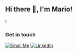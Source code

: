 ## Hi there 👋, I'm Mario!

I 

### Get in touch 

[![Email Me](https://img.shields.io/badge/Email%20Me-orange?style=flat-square)](mailto:01.esposito.mario@gmail.com?body=Dear%20Mario%2C%0A&bcc=01.esposito.mario@gmail.com)
[![LinkedIn](https://img.shields.io/badge/-LinkedIn-0077B5?style=flat-square&logo=linkedin&logoColor=white)](https://www.linkedin.com/in/esposito-mario/)

